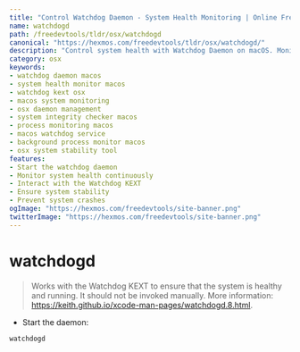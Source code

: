 ```yaml
---
title: "Control Watchdog Daemon - System Health Monitoring | Online Free DevTools by Hexmos"
name: watchdogd
path: /freedevtools/tldr/osx/watchdogd
canonical: "https://hexmos.com/freedevtools/tldr/osx/watchdogd/"
description: "Control system health with Watchdog Daemon on macOS. Monitor system integrity and ensure continuous operation using this command-line tool. Free online tool, no registration required."
category: osx
keywords:
- watchdog daemon macos
- system health monitor macos
- watchdog kext osx
- macos system monitoring
- osx daemon management
- system integrity checker macos
- process monitoring macos
- macos watchdog service
- background process monitor macos
- osx system stability tool
features:
- Start the watchdog daemon
- Monitor system health continuously
- Interact with the Watchdog KEXT
- Ensure system stability
- Prevent system crashes
ogImage: "https://hexmos.com/freedevtools/site-banner.png"
twitterImage: "https://hexmos.com/freedevtools/site-banner.png"
---
```


# watchdogd

> Works with the Watchdog KEXT to ensure that the system is healthy and running.
> It should not be invoked manually.
> More information: <https://keith.github.io/xcode-man-pages/watchdogd.8.html>.

- Start the daemon:

`watchdogd`
